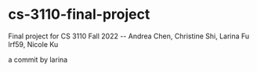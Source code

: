 # cs-3110-final-project
Final project for CS 3110 Fall 2022 -- Andrea Chen, Christine Shi, Larina Fu lrf59, Nicole Ku

a commit by larina
